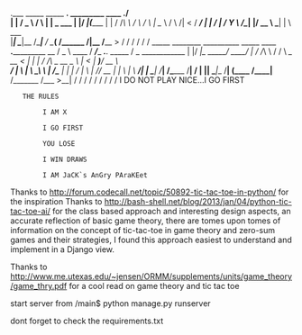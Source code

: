.___     _____      _____         ____.      _________  ____  __./\
|   |   /  _  \    /     \       |    |____  \_   ___ \|    |/ _|\(______
|   |  /  /_\  \  /  \ /  \      |    \__  \ /    \  \/|      <   /  ___/
|   | /    |    \/    Y    \ /\__|    |/ __ \\     \___|    |  \  \___ \
|___| \____|__  /\____|__  / \________(____  /\______  /____|__ \/____  >
              \/         \/                \/        \/        \/     \/
   _____           ________               __________  _____                ____  __.___________       __
  /  _  \   ____  /  _____/______ ___.__. \______   \/  _  \____________  |    |/ _|\_   _____/ _____/  |_
 /  /_\  \ /    \/   \  __\_  __ <   |  |  |     ___/  /_\  \_  __ \__  \ |      <   |    __)__/ __ \   __\
/    |    \   |  \    \_\  \  | \/\___  |  |    |  /    |    \  | \// __ \|    |  \  |        \  ___/|  |
\____|__  /___|  /\______  /__|   / ____|  |____|  \____|__  /__|  (____  /____|__ \/_______  /\___  >__|
        \/     \/        \/       \/                       \/           \/        \/        \/     \/
I DO NOT PLAY NICE...I GO FIRST

       THE RULES

            I AM X

            I GO FIRST

            YOU LOSE

            I WIN DRAWS

            I AM JaCK`s AnGry PAraKEet


 Thanks to http://forum.codecall.net/topic/50892-tic-tac-toe-in-python/ for the inspiration
 Thanks to http://bash-shell.net/blog/2013/jan/04/python-tic-tac-toe-ai/ for the class based approach and interesting
 design aspects, an accurate reflection of basic game theory, there are tomes upon tomes of information on the concept of tic-tac-toe in game theory
 and zero-sum games and their strategies, I found this approach easiest to understand and implement in a Django view.

 Thanks to http://www.me.utexas.edu/~jensen/ORMM/supplements/units/game_theory/game_thry.pdf for a cool read on game theory and tic tac toe

 start server from
    /main$ python manage.py runserver

 dont forget to check the requirements.txt